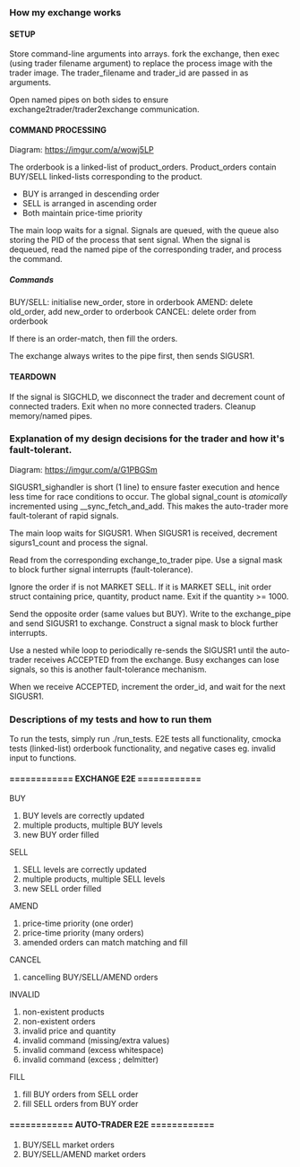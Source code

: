 ### How my exchange works

#### SETUP
Store command-line arguments into arrays. fork the exchange, then exec (using trader filename argument) to replace the process image with the trader image. The trader_filename and trader_id are passed in as arguments.

Open named pipes on both sides to ensure exchange2trader/trader2exchange communication.

#### COMMAND PROCESSING
Diagram: https://imgur.com/a/wowj5LP

The orderbook is a linked-list of product_orders. Product_orders contain BUY/SELL linked-lists corresponding to the product.
- BUY is arranged in descending order
- SELL is arranged in ascending order
- Both maintain price-time priority

The main loop waits for a signal. Signals are queued, with the queue also storing the PID of the process that sent signal. When the signal is dequeued, read the named pipe of the corresponding trader, and process the command.

##### Commands
BUY/SELL: initialise new_order, store in orderbook
AMEND: delete old_order, add new_order to orderbook
CANCEL: delete order from orderbook

If there is an order-match, then fill the orders.

The exchange always writes to the pipe first, then sends SIGUSR1.

#### TEARDOWN
If the signal is SIGCHLD, we disconnect the trader and decrement count of connected traders. Exit when no more connected traders. Cleanup memory/named pipes.

### Explanation of my design decisions for the trader and how it's fault-tolerant.

Diagram: https://imgur.com/a/G1PBGSm

SIGUSR1_sighandler is short (1 line) to ensure faster execution and hence less time for race conditions to occur. The global signal_count is *atomically* incremented using __sync_fetch_and_add. This makes the auto-trader more fault-tolerant of rapid signals.

The main loop waits for SIGUSR1. When SIGUSR1 is received, decrement sigurs1_count and process the signal.

Read from the corresponding exchange_to_trader pipe. Use a signal mask to block further signal interrupts (fault-tolerance).

Ignore the order if is not MARKET SELL. If it is MARKET SELL, init order struct containing price, quantity, product name. Exit if the quantity >= 1000.

Send the opposite order (same values but BUY). Write to the exchange_pipe and send SIGUSR1 to exchange. Construct a signal mask to block further interrupts.

Use a nested while loop to periodically re-sends the SIGUSR1 until the auto-trader receives ACCEPTED from the exchange. Busy exchanges can lose signals, so this is another fault-tolerance mechanism.

When we receive ACCEPTED, increment the order_id, and wait for the next SIGUSR1.

### Descriptions of my tests and how to run them

To run the tests, simply run ./run_tests.
E2E tests all functionality, cmocka tests (linked-list) orderbook functionality, and negative cases eg. invalid input to functions.

#### ============ EXCHANGE E2E ============
BUY
1. BUY levels are correctly updated
2. multiple products, multiple BUY levels
3. new BUY order filled

SELL
1. SELL levels are correctly updated
2. multiple products, multiple SELL levels
3. new SELL order filled

AMEND
1. price-time priority (one order)
2. price-time priority (many orders)
3. amended orders can match matching and fill

CANCEL
1. cancelling BUY/SELL/AMEND orders

INVALID
1. non-existent products
2. non-existent orders
3. invalid price and quantity
4. invalid command (missing/extra values)
5. invalid command (excess whitespace)
6. invalid command (excess ; delmitter)

FILL
1. fill BUY orders from SELL order
2. fill SELL orders from BUY order

#### ============ AUTO-TRADER E2E ============
1. BUY/SELL market orders
2. BUY/SELL/AMEND market orders
